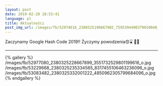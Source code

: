 ```yaml
---
layout: post
date: 2019-02-28 18:53:41
language: pl
title: Aktualności
post_img_url: /images/fb/52974616_2380325198667902_7595394490379010048_o.jpg
---
```


Zaczynamy Google Hash Code 2019‼
Życzymy powodzenia😍⌛️ 👩‍💻

----
{% gallery %}
/images/fb/52977080_2380325228667899_3551732529801199616_o.jpg
/images/fb/53229668_2380325235334565_8317455106463236096_o.jpg
/images/fb/53083482_2380325332001222_4850962305799684096_o.jpg
{% endgallery %}
